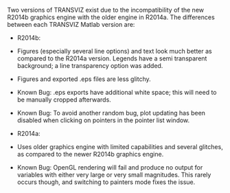 Two versions of TRANSVIZ exist due to the incompatibility of the new R2014b graphics engine with the older engine in R2014a.  The differences between each TRANSVIZ Matlab version are:

* R2014b:
 * Figures (especially several line options) and text look much better as compared to the R2014a version.  Legends have a semi transparent background; a line transparency option was added.
 * Figures and exported .eps files are less glitchy.
 * Known Bug: .eps exports have additional white space; this will need to be manually cropped afterwards.
 * Known Bug: To avoid another random bug, plot updating has been disabled when clicking on pointers in the pointer list window.

* R2014a:
 * Uses older graphics engine with limited capabilities and several glitches, as compared to the newer R2014b graphics engine.
 * Known Bug: OpenGL rendering will fail and produce no output for variables with either very large or very small magnitudes.  This rarely occurs though, and switching to painters mode fixes the issue.